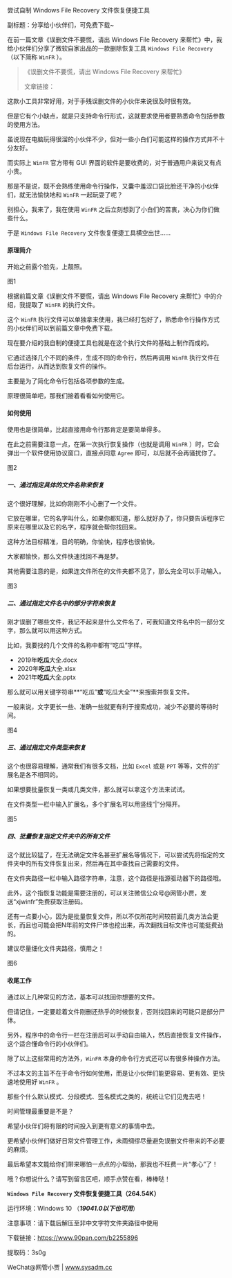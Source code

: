 尝试自制 Windows File Recovery 文件恢复便捷工具

副标题：分享给小伙伴们，可免费下载~



在前一篇文章《误删文件不要慌，请出 Windows File Recovery 来帮忙》中，我给小伙伴们分享了微软自家出品的一款删除恢复工具 `Windows File Recovery` （以下简称 `WinFR` ）。

> 《误删文件不要慌，请出 Windows File Recovery 来帮忙》
>
> 文章链接：



这款小工具非常好用，对于手残误删文件的小伙伴来说很及时很有效。

但是它有个小缺点，就是只支持命令行形式，这就要求使用者要熟悉命令包括参数的使用方法。

虽说现在电脑玩得很溜的小伙伴不少，但对一些小白们可能这样的操作方式并不十分友好。

而实际上 `WinFR` 官方带有 GUI 界面的软件是要收费的，对于普通用户来说又有点小贵。

那是不是说，既不会熟练使用命令行操作，又囊中羞涩口袋比脸还干净的小伙伴们，就无法愉快地和 `WinFR` 一起玩耍了呢？

别担心，我来了，我在使用 `WinFR` 之后立刻想到了小白们的苦衷，决心为你们做些什么。

于是  `Windows File Recovery` 文件恢复便捷工具横空出世......



#### 原理简介

开始之前露个脸先，上靓照。

图1



根据前篇文章《误删文件不要慌，请出 Windows File Recovery 来帮忙》中的介绍，我提取了 `WinFR` 的执行文件。

这个 `WinFR` 执行文件可以单独拿来使用，我已经打包好了，熟悉命令行操作方式的小伙伴们可以到前篇文章中免费下载。

现在要介绍的我自制的便捷工具也就是在这个执行文件的基础上制作而成的。

它通过选择几个不同的条件，生成不同的命令行，然后再调用 `WinFR` 执行文件在后台运行，从而达到恢复文件的操作。

主要是为了简化命令行包括各项参数的生成。

原理很简单吧，那我们接着看看如何使用它。



#### 如何使用

使用也是很简单，比起直接用命令行那肯定是要简单得多。

在此之前需要注意一点，在第一次执行恢复操作（也就是调用 `WinFR` ）时，它会弹出一个软件使用协议窗口，直接点同意 `Agree` 即可，以后就不会再骚扰你了。

图2



##### 一、通过指定具体的文件名称来恢复

这个很好理解，比如你刚刚不小心删了一个文件。

它放在哪里，它的名字叫什么，如果你都知道，那么就好办了，你只要告诉程序它原来在哪里以及它的名字，程序就会帮你找回来。

这种方法目标精准，目的明确，你愉快，程序也很愉快。

大家都愉快，那么文件快速找回不再是梦。

其他需要注意的是，如果连文件所在的文件夹都不见了，那么完全可以手动输入。

图3



##### 二、通过指定文件名中的部分字符来恢复

刚才误删了哪些文件，我记不起来是什么文件名了，可我知道文件名中的一部分文字，那么就可以用这种方式。

比如，我要找的几个文件的名称中都有“吃瓜”字样。

* 2019年**吃瓜**大全.docx
* 2020年**吃瓜**大全.xlsx
* 2021年**吃瓜**大全.pptx

那么就可以用关键字符串**“吃瓜”**或**“吃瓜大全”**来搜索并恢复文件。

一般来说，文字更长一些、准确一些就更有利于搜索成功，减少不必要的等待时间。

图4



##### 三、通过指定文件类型来恢复

这个也很容易理解，通常我们有很多文档，比如 `Excel` 或是 `PPT` 等等，文件的扩展名是各不相同的。

如果想要批量恢复一类或几类文件，那么就可以拿这个方法来试试。

在文件类型一栏中输入扩展名，多个扩展名可以用竖线“|”分隔开。

图5



##### 四、批量恢复指定文件夹中的所有文件

这个就比较猛了，在无法确定文件名甚至扩展名等情况下，可以尝试先将指定的文件夹中的所有文件恢复出来，然后再在其中查找自己需要的文件。

在文件夹路径一栏中输入路径字符串，注意，这个路径是指源驱动器下的路径哦。

此外，这个指恢复功能是需要注册的，可以关注微信公众号@网管小贾，发送“xjwinfr”免费获取注册码。

还有一点要小心，因为是批量恢复文件，所以不仅所花时间较前面几类方法会更长，而且也可能会把N年前的文件尸体也挖出来，再次翻找目标文件也可能挺费劲的。

建议尽量细化文件夹路径，慎用之！

图6



#### 收尾工作

通过以上几种常见的方法，基本可以找回你想要的文件。

但请记住，一定要趁着文件刚删还热乎的时候恢复，否则找回来的可能只是部分尸体。

另外，程序中的命令行一栏在注册后可以手动自由输入，然后直接恢复文件操作，这个适合懂命令行的小伙伴们。



除了以上这些常用的方法外，`WinFR` 本身的命令行方式还可以有很多种操作方法。

不过本文的主旨不在于命令行如何使用，而是让小伙伴们能更容易、更有效、更快速地使用好 `WinFR` 。

那些个什么默认模式、分段模式、签名模式之类的，统统让它们见鬼去吧！

时间管理最重要是不是？

希望小伙伴们将有限的时间投入到更有意义的事情中去。

更希望小伙伴们做好日常文件管理工作，未雨绸缪尽量避免误删文件带来的不必要的麻烦。

最后希望本文能给你们带来哪怕一点点的小帮助，那我也不枉费一片“孝心”了！

哦？你想说什么？请写到留言区吧，顺手点赞在看，棒棒哒！



**`Windows File Recovery` 文件恢复便捷工具（264.54K）**

运行环境：Windows 10 （***19041.0以下也可用***）

注意事项：请下载后解压至非中文字符文件夹路径中使用

下载链接：https://www.90pan.com/b2255896

提取码：3s0g



WeChat@网管小贾 | www.sysadm.cc


